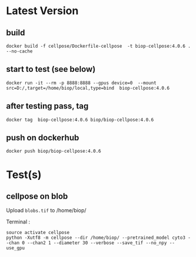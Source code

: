 # Latest Version

## build
```
docker build -f cellpose/Dockerfile-cellpose  -t biop-cellpose:4.0.6 . --no-cache
```
## start to test (see below)
```
docker run -it --rm -p 8888:8888 --gpus device=0  --mount src=D:/,target=/home/biop/local,type=bind  biop-cellpose:4.0.6
```

## after testing pass, tag 
```
docker tag  biop-cellpose:4.0.6 biop/biop-cellpose:4.0.6
```

## push on dockerhub
```
docker push biop/biop-cellpose:4.0.6
```

# Test(s)

## cellpose on blob
Upload `blobs.tif` to /home/biop/

Terminal :
```
source activate cellpose
python -Xutf8 -m cellpose --dir /home/biop/ --pretrained_model cyto3 --chan 0 --chan2 1 --diameter 30 --verbose --save_tif --no_npy --use_gpu 
```


